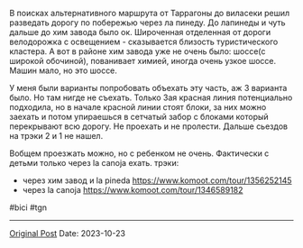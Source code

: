 В поисках альтернативного маршрута от Таррагоны до виласеки решил разведать дорогу по побережью через ла пинеду. До лапинеды и чуть дальше до хим завода было ок. Широченная отделенная от дороги велодорожка с освещением - сказывается близость туристического кластера. А вот в районе хим завода уже не очень было: шоссе(с широкой обочиной), пованивает химией, иногда очень узкое шоссе. Машин мало, но это шоссе.

У меня были варианты попробовать объехать эту часть, аж 3 варианта было. Но там нигде не съехать.  Только 3ая красная линия потенциально подходила, но в начале красной линии стоят блоки, за них можно заехать и потом упираешься в сетчатый забор с блоками который перекрывают всю дорогу. Не проехать и не пролести. Дальше сьездов на трэки 2 и 1 не нашел.

Вобщем проезжать можно, но с ребенком не очень. Фактически с детьми только через la canoja ехать. трэки:
- через хим завод и la pineda https://www.komoot.com/tour/1356252145
- через la canoja https://www.komoot.com/tour/1346589182

#bici #tgn

---
[Original Post](https://t.me/lev2tarragona/1659)
Date: 2023-10-23
